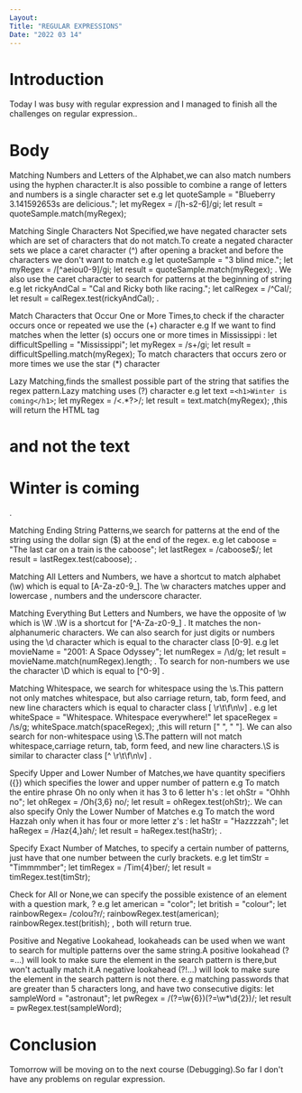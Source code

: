 ```yaml
---
Layout:
Title: "REGULAR EXPRESSIONS"
Date: "2022 03 14"
---
```


# Introduction
 Today I was busy with regular expression and I managed to finish all the challenges on regular expression..

 # Body
 Matching Numbers and Letters of the Alphabet,we can also match numbers  using the hyphen character.It is also possible to combine a range of letters and numbers is a single character set
e.g  let quoteSample = "Blueberry 3.141592653s are delicious.";
let myRegex = /[h-s2-6]/gi; 
let result = quoteSample.match(myRegex); 


Matching Single Characters Not Specified,we have negated character sets which are set of characters that do not match.To create a negated character sets we place a caret character (^) after opening a bracket and before the characters we don't want to match 
e.g let quoteSample = "3 blind mice.";
let myRegex = /[^aeiou0-9]/gi; 
let result = quoteSample.match(myRegex); .
We also use the caret character to search for patterns at the beginning of string
e.g  let rickyAndCal = "Cal and Ricky both like racing.";
let calRegex = /^Cal/; 
let result = calRegex.test(rickyAndCal); .

Match Characters that Occur One or More Times,to check if the character occurs once or repeated we use the (+) character 
e.g If we want to find matches when the letter (s) occurs one or more times in Mississippi : let difficultSpelling = "Mississippi";
let myRegex = /s+/gi; 
let result = difficultSpelling.match(myRegex);
To match characters that occurs zero or more times  we use the star (*) character 

Lazy Matching,finds the smallest  possible part of the string that satifies the regex pattern.Lazy matching uses (?) character
e.g  let text =`<h1>Winter is coming</h1>`;
let myRegex = /<.*?>/;
let result = text.match(myRegex); ,this will return the HTML tag <h1> and not the text <h1>Winter is coming</h1>.

Matching Ending String Patterns,we search for patterns at the end of the string using the dollar sign ($) at the end of the regex.
e.g  let caboose = "The last car on a train is the caboose";
let lastRegex = /caboose$/; 
let result = lastRegex.test(caboose); .


Matching All Letters and Numbers, we have a shortcut to match alphabet (\w) which is equal to [A-Za-z0-9_]. The \w characters matches upper and lowercase , numbers and the underscore character.


Matching Everything But Letters and Numbers, we have the opposite of \w which is \W .\W is a shortcut for [^A-Za-z0-9_] . It matches the non-alphanumeric characters.
We can also search for just digits or numbers using the \d character which is equal to the character class [0-9].
e.g  let movieName = "2001: A Space Odyssey";
let numRegex = /\d/g; 
let result = movieName.match(numRegex).length;  .
To search for non-numbers we use the character \D which is equal to [^0-9] .

Matching Whitespace, we search for whitespace using the \s.This pattern not only matches whitespace, but also carriage return, tab, form feed, and new line characters which is equal to character class [ \r\t\f\n\v] . 
e.g let whiteSpace = "Whitespace. Whitespace everywhere!"
let spaceRegex = /\s/g;
whiteSpace.match(spaceRegex); ,this will return [" ", " "]. 
We can also search for non-whitespace using \S.The pattern will not match whitespace,carriage return, tab, form feed, and new line characters.\S is similar to character class [^ \r\t\f\n\v] .

Specify Upper and Lower Number of Matches,we have quantity specifiers ({}) which specifies the lower and upper number of pattern
e.g To match the entire phrase Oh no only when it has 3 to 6 letter h's : 
let ohStr = "Ohhh no";
let ohRegex = /Oh{3,6} no/; 
let result = ohRegex.test(ohStr);. 
We can also specify Only the Lower Number of Matches
e.g To match the word Hazzah only when it has four or more letter z's : 
let haStr = "Hazzzzah";
let haRegex = /Haz{4,}ah/; 
let result = haRegex.test(haStr); .


Specify Exact Number of Matches, to specify a certain number of patterns, just have that one number between the curly brackets.
e.g  let timStr = "Timmmmber";
let timRegex = /Tim{4}ber/;
let result = timRegex.test(timStr);

Check for All or None,we can specify the possible existence of an element with a question mark, ?
e.g let american = "color";
let british = "colour";
let rainbowRegex= /colou?r/;
rainbowRegex.test(american);
rainbowRegex.test(british); , both will return true.

Positive and Negative Lookahead, lookaheads can be used when we want to search  for multiple patterns over the same string.A positive  lookahead     (?=...) will look to make sure the element in the search pattern is there,but won't actually match it.A negative lookahead (?!...) will look to make sure the element in the search pattern is not there.
e.g  matching passwords that are greater than 5 characters long, and have two consecutive digits: let sampleWord = "astronaut";
let pwRegex = /(?=\w{6})(?=\w*\d{2})/;
let result = pwRegex.test(sampleWord);
 
 # Conclusion 
 Tomorrow will be moving on to the next course (Debugging).So far I don't have any problems on regular expression.